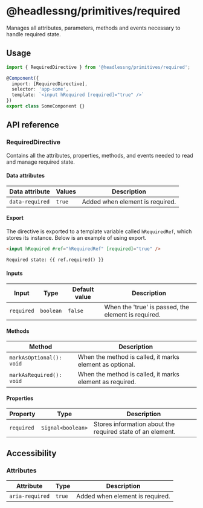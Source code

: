 # @headlessng/primitives/required

Manages all attributes, parameters, methods and events necessary to handle required state.

## Usage

```typescript
import { RequiredDirective } from '@headlessng/primitives/required';

@Component({
  import: [RequiredDirective],
  selector: 'app-some',
  template: `<input hRequired [required]="true" />`
})
export class SomeComponent {}
```

## API reference

### RequiredDirective

Contains all the attributes, properties, methods, and events needed to read and manage required state.

#### Data attributes

| Data attribute  | Values | Description                     |
| --------------- | ------ | ------------------------------- |
| `data-required` | `true` | Added when element is required. |

#### Export

The directive is exported to a template variable called `hRequiredRef`, which stores its instance. Below is an example of using export.

```html
<input hRequired #ref="hRequiredRef" [required]="true" />

Required state: {{ ref.required() }}
```

#### Inputs

| Input      | Type      | Default value | Description                                         |
| ---------- | --------- | ------------- | --------------------------------------------------- |
| `required` | `boolean` | `false`       | When the 'true' is passed, the element is required. |

#### Methods

| Method                   | Description                                              |
| ------------------------ | -------------------------------------------------------- |
| `markAsOptional(): void` | When the method is called, it marks element as optional. |
| `markAsRequired(): void` | When the method is called, it marks element as required. |

#### Properties

| Property   | Type              | Description                                                |
| ---------- | ----------------- | ---------------------------------------------------------- |
| `required` | `Signal<boolean>` | Stores information about the required state of an element. |

## Accessibility

### Attributes

| Attribute       | Type   | Description                     |
| --------------- | ------ | ------------------------------- |
| `aria-required` | `true` | Added when element is required. |
